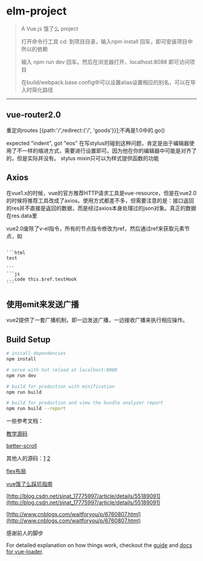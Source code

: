 # elm-project

> A Vue.js 饿了么 project
> 
> 打开命令行工具 cd: 到项目目录，输入npm install 回车，即可安装项目中所以的依赖
> 
> 输入 npm run dev  回车。然后在浏览器打开，localhost:8088  即可访问项目
> 
> 在build/webpack.base.config中可以设置alias设置相应的别名，可以在导入时简化路径

***

## vue-router2.0
重定向routes [{path:'/',redirect:{'/', 'goods'}}];不再是1.0中的.go()

expected "indent", got "eos" 在写stylus时碰到这种问题，肯定是由于编辑器使用了不一样的缩进方式，需要进行设置即可。因为他在你的编辑器中可能是对齐了的，但是实际并没有。
stylus mixin只可以为样式提供函数的功能

## Axios
在vue1.x的时候，vue的官方推荐HTTP请求工具是vue-resource，但是在vue2.0的时候将推荐工具改成了axios。使用方式都差不多，但需要注意的是：接口返回的res并不直接是返回的数据，而是经过axios本身处理过的json对象。真正的数据在res.data里

vue2.0废除了v-el指令，所有的节点指令修改为ref，然后通过ref来获取元素节点，如
<pre><code>
```html
<div ref="testHook">test</div>
```
```js
...code this.$ref.testHook
```
</code></pre>

## 使用emit来发送广播

vue2提供了一套广播机制，即一边发送广播，一边接收广播来执行相应操作。

## Build Setup

``` bash
# install dependencies
npm install

# serve with hot reload at localhost:8080
npm run dev

# build for production with minification
npm run build

# build for production and view the bundle analyzer report
npm run build --report
```
一些参考文档：

[教学源码](https://github.com/ustbhuangyi/vue-sell)

[better-scroll](https://github.com/ustbhuangyi/better-scroll)

其他人的源码：[1](https://github.com/PacktPublishing/Learning-Vuejs-2/tree/master/chapter4/shopping-list)
[2](https://github.com/RegToss/Vue-SPA)

[flex布局](http://www.ruanyifeng.com/blog/2015/07/flex-examples.html)

[vue饿了么踩坑指南](http://www.jianshu.com/p/256abebd4b12)

[http://blog.csdn.net/sinat_17775997/article/details/55189091](http://blog.csdn.net/sinat_17775997/article/details/55189091)

[http://www.cnblogs.com/waitforyou/p/6760807.html](http://www.cnblogs.com/waitforyou/p/6760807.html)

感谢前人的脚步



For detailed explanation on how things work, checkout the [guide](http://vuejs-templates.github.io/webpack/) and [docs for vue-loader](http://vuejs.github.io/vue-loader).
